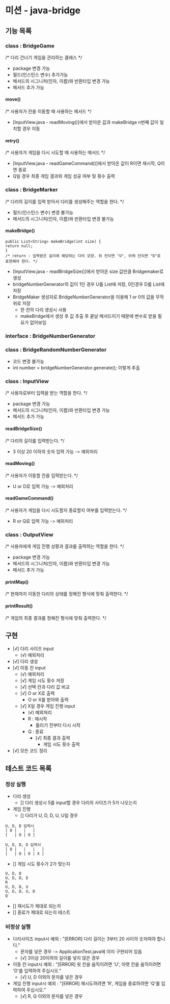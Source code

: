 # 미션 - java-bridge

## 기능 목록
### class : BridgeGame
/* 다리 건너기 게임을 관리하는 클래스 */
  - package 변경 가능 
  - 필드(인스턴스 변수) 추가가능
  - 메서드의 시그니처(인자, 이름)와 반환타입 변경 가능
  - 메서드 추가 가능

#### move()
/* 사용자가 칸을 이동할 때 사용하는 메서드 */
- [InputView.java - readMoving()]에서 받아온 값과 makeBridge n번째 값이 일치할 경우 이동
    
#### retry()
/* 사용자가 게임을 다시 시도할 때 사용하는 메서드 */
- [InputView.java - readGameCommand()]에서 받아온 값이 R이면 재시작, Q이면 종료
- Q일 경우 최종 게임 결과와 게임 성공 여부 및 횟수 출력

### class : BridgeMarker
/* 다리의 길이를 입력 받아서 다리를 생성해주는 역할을 한다. */
  - 필드(인스턴스 변수) 변경 불가능
  - 메서드의 시그니처(인자, 이름)와 반환타입 변경 불가능
#### makeBridge()
    public List<String> makeBridge(int size) {
    return null;
    }
    /* return : 입력받은 길이에 해당하는 다리 모양. 위 칸이면 "U", 아래 칸이면 "D"로 표현해야 한다. */
- [InputView.java - readBridgeSize()]에서 받아온 size 값만큼 Bridgemaker로 생성
- bridgeNumberGenerator의 값이 1인 경우 U를 List에 저장, 0인경우 D를 List에 저장
- BridgeMaker 생성자로 BridgeNumberGenerator을 이용해 1 or 0의 값을 무작위로 저장
  - 한 칸의 다리 생성시 사용
  - makeBridge에서 생성 후 값 추출 후 끝날 메서드이기 때문에 변수로 받을 필요가 없어보임

### interface : BridgeNumberGenerator
### class : BridgeRandomNumberGenerator
  - 코드 변경 불가능
  - int number = bridgeNumberGenerator.generate(); 이렇게 추출

### class : InputView
/* 사용자로부터 입력을 받는 역할을 한다. */
  - package 변경 가능
  - 메서드의 시그니처(인자, 이름)와 반환타입 변경 가능
  - 메서드 추가 가능

#### readBridgeSize()
/* 다리의 길이를 입력받는다. */
- 3 이상 20 이하의 숫자 입력 가능 -> 예외처리
    
#### readMoving()
/* 사용자가 이동할 칸을 입력받는다. */
- U or D로 입력 가능 -> 예외처리

#### readGameCommand()
/* 사용자가 게임을 다시 시도할지 종료할지 여부를 입력받는다. */
- R or Q로 입력 가능 -> 예외처리

### class : OutputView
/* 사용자에게 게임 진행 상황과 결과를 출력하는 역할을 한다. */
  - package 변경 가능
  - 메서드의 시그니처(인자, 이름)와 반환타입 변경 가능
  - 메서드 추가 가능

#### printMap()
/* 현재까지 이동한 다리의 상태를 정해진 형식에 맞춰 출력한다. */
#### printResult()
/* 게임의 최종 결과를 정해진 형식에 맞춰 출력한다. */ 

## 구현
- [√] 다리 사이즈 input
  - (√) 예외처리
- [√] 다리 생성
- [√] 이동 칸 input
  - (√) 예외처리
  - [√] 게임 시도 횟수 저장
  - [√] 선택 칸과 다리 값 비교
  - [√] O or X로 출력
    - O or X를 받아와 출력
  - [√] X일 경우 게임 진행 input
    - (√) 예외처리
    - R : 재시작
      - 틀리기 전부터 다시 시작
    - Q : 종료
      - [√] 최종 결과 출력
        - 게임 시도 횟수 출력
- [√] 모든 코드 정리

## 테스트 코드 목록
### 정상 실행
- 다리 생성
  - [] 다리 생성시 5를 input할 경우 다리의 사이즈가 5가 나오는지
- 게임 진행
  - [] 다리가 U, D, D, U, U일 경우
```
U, D, D 입력시
[ O |   |   ]
[   | O | O ]
```
```
U, D, D, D 입력시
[ O |   |   |   ]
[   | O | O | X ]
```
  - [] 게임 시도 횟수가 2가 맞는지
```
U, D, D
U, D, D, D 
R
U, D, D, U
U, D, D, U, D
Q
```
  - [] 재시도가 제대로 되는지
  - [] 종료가 제대로 되는지 테스트
### 비정상 실행
- 다리사이즈 input시 예외 : "[ERROR] 다리 길이는 3부터 20 사이의 숫자여야 합니다."
  - 문자를 넣은 경우 -> ApplicationTest.java에 이미 구현되어 있음
  - [√] 3이상 20이하의 길이를 넣지 않은 경우
- 이동 칸 input시 예외 : "[ERROR] 윗 칸을 움직이려면 'U', 아랫 칸을 움직이려면 'D'를 입력하여 주십시오."
  - [√] U, D 이외의 문자를 넣은 경우
- 게임 진행 input시 예외 : "[ERROR] 재시도하려면 'R', 게임을 종료하려면 'Q'를 입력하여 주십시오."
  - [√] R, Q 이외의 문자를 넣은 경우